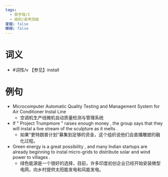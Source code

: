 ```yaml
---
tags:
  - 首字母/I
  - 级别/高考四级
掌握: false
模糊: false
---
```

# 词义
- #词性/v  【参见】install
# 例句
- Microcomputer Automatic Quality Testing and Management System for Air Conditioner Instal Line
	- 空调机生产线微机自动质量检测与管理系统
- If " Project Trumpmore " raises enough money , the group says that they will instal a live stream of the sculpture as it melts .
	- 如果“更特朗普计划”募集到足够的资金，这个组织说他们会直播雕塑的融化过程。
- Green energy is a great possibility , and many Indian startups are already beginning to instal micro-grids to distribute solar and wind power to villages .
	- 绿色能源是一个很好的选择，目前，许多印度初创企业已经开始安装微型电网，向乡村提供太阳能发电和风能发电。
